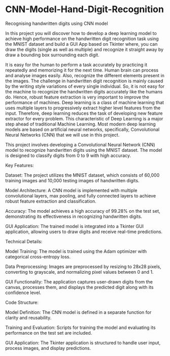 # CNN-Model-Hand-Digit-Recognition
Recognising handwritten digits using CNN model


In this project you will discover how to develop a deep learning model to achieve high performance on the handwritten digit recognition task using the MNIST dataset and build a GUI App based on Tkinter where, you can draw the digits (single as well as multiple) and recognize it straight away by draw a bounding box surrounding each digit.

It is easy for the human to perform a task accurately by practicing it repeatedly and memorizing it for the next time. Human brain can process and analyse images easily. Also, recognize the different elements present in the images. The challenge in handwritten digit recognition is mainly caused by the writing style variations of every single individual. So, it is not easy for the machine to recognize the handwritten digits accurately like the humans do. Hence, robust feature extraction is very important to improve the performance of machines. Deep learning is a class of machine learning that uses multiple layers to progressively extract higher level features from the input. Therefore, deep learning reduces the task of developing new feature extractor for every problem. This characteristic of Deep Learning is a major step ahead of traditional Machine Learning. Most modern deep learning models are based on artificial neural networks, specifically, Convolutional Neural Networks (CNN) that we will use in this project.

This project involves developing a Convolutional Neural Network (CNN) model to recognize handwritten digits using the MNIST dataset. The model is designed to classify digits from 0 to 9 with high accuracy.

Key Features:

Dataset: The project utilizes the MNIST dataset, which consists of 60,000 training images and 10,000 testing images of handwritten digits.

Model Architecture: A CNN model is implemented with multiple convolutional layers, max pooling, and fully connected layers to achieve robust feature extraction and classification.

Accuracy: The model achieves a high accuracy of 99.28% on the test set, demonstrating its effectiveness in recognizing handwritten digits.

GUI Application: The trained model is integrated into a Tkinter GUI application, allowing users to draw digits and receive real-time predictions.

Technical Details:

Model Training: The model is trained using the Adam optimizer with categorical cross-entropy loss.

Data Preprocessing: Images are preprocessed by resizing to 28x28 pixels, converting to grayscale, and normalizing pixel values between 0 and 1.

GUI Functionality: The application captures user-drawn digits from the canvas, processes them, and displays the predicted digit along with its confidence level.

Code Structure:

Model Definition: The CNN model is defined in a separate function for clarity and reusability.

Training and Evaluation: Scripts for training the model and evaluating its performance on the test set are included.

GUI Application: The Tkinter application is structured to handle user input, process images, and display predictions.

